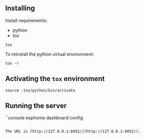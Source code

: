 ## Installing

Install requirements:

* python
* tox

```console
tox
```

To reinstall the python virtual environment:

```console
tox -r
```

## Activating the `tox` environment

```console
source .tox/python/bin/activate
```

## Running the server

``console
esphome dashboard config
```

The URL is [http://127.0.0.1:6052/](http://127.0.0.1:6052/).

